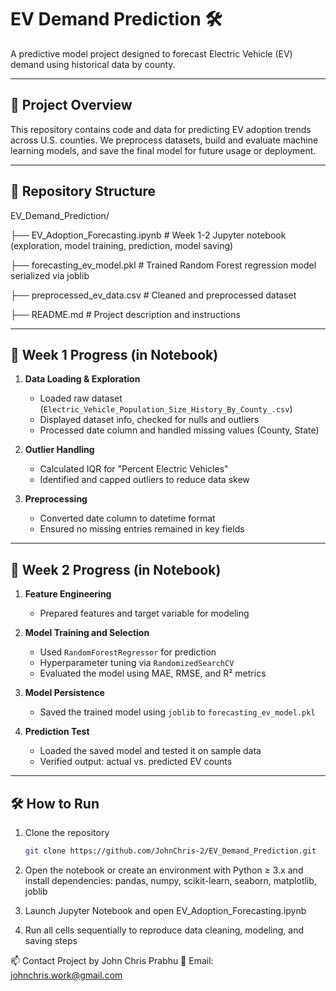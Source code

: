 # EV Demand Prediction 🛠️

A predictive model project designed to forecast Electric Vehicle (EV) demand using historical data by county.

---

## 🚀 Project Overview

This repository contains code and data for predicting EV adoption trends across U.S. counties. We preprocess datasets, build and evaluate machine learning models, and save the final model for future usage or deployment.

---

## 📁 Repository Structure
EV_Demand_Prediction/

├── EV_Adoption_Forecasting.ipynb # Week 1-2 Jupyter notebook (exploration, model training, prediction, model saving)

├── forecasting_ev_model.pkl # Trained Random Forest regression model serialized via joblib

├── preprocessed_ev_data.csv # Cleaned and preprocessed dataset

├── README.md # Project description and instructions


---

## 🧠 Week 1 Progress (in Notebook)

1. **Data Loading & Exploration**  
   - Loaded raw dataset (`Electric_Vehicle_Population_Size_History_By_County_.csv`)  
   - Displayed dataset info, checked for nulls and outliers  
   - Processed date column and handled missing values (County, State)

2. **Outlier Handling**  
   - Calculated IQR for "Percent Electric Vehicles"  
   - Identified and capped outliers to reduce data skew  

3. **Preprocessing**  
   - Converted date column to datetime format  
   - Ensured no missing entries remained in key fields

---

## 🧪 Week 2 Progress (in Notebook)

1. **Feature Engineering**  
   - Prepared features and target variable for modeling

2. **Model Training and Selection**  
   - Used `RandomForestRegressor` for prediction  
   - Hyperparameter tuning via `RandomizedSearchCV`  
   - Evaluated the model using MAE, RMSE, and R² metrics

3. **Model Persistence**  
   - Saved the trained model using `joblib` to `forecasting_ev_model.pkl`

4. **Prediction Test**  
   - Loaded the saved model and tested it on sample data  
   - Verified output: actual vs. predicted EV counts

---

## 🛠️ How to Run

1. Clone the repository  
   ```bash
   git clone https://github.com/JohnChris-2/EV_Demand_Prediction.git

2. Open the notebook or create an environment with Python ≥ 3.x and install dependencies:
   pandas, numpy, scikit-learn, seaborn, matplotlib, joblib

3. Launch Jupyter Notebook and open EV_Adoption_Forecasting.ipynb
4. Run all cells sequentially to reproduce data cleaning, modeling, and saving steps

📫 Contact
Project by John Chris Prabhu
📧 Email: johnchris.work@gmail.com
